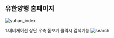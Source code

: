 ## 유한양행 홈페이지
![yuhan_index](https://user-images.githubusercontent.com/78772727/128841035-131e3c8d-7f20-4a66-a912-4ce1e075d431.png)

1.네비게이션 상단 우측 돋보기 클릭시 검색기능
![search](https://user-images.githubusercontent.com/78772727/128841561-c0708d23-afda-46cc-85ea-821a3ef41e57.png)
